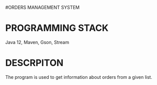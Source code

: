 #ORDERS MANAGEMENT SYSTEM

# PROGRAMMING STACK
Java 12, Maven, Gson, Stream

# DESCRPITON
The program is used to get information about orders from a given list.